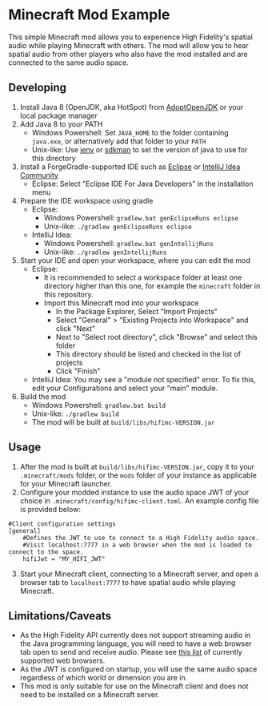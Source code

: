 # Minecraft Mod Example

This simple Minecraft mod allows you to experience High Fidelity's spatial audio while playing Minecraft with others. The mod will allow you to hear spatial audio from other players who also have the mod installed and are connected to the same audio space.

## Developing

1. Install Java 8 (OpenJDK, aka HotSpot) from [AdoptOpenJDK](https://adoptopenjdk.net/) or your local package manager
2. Add Java 8 to your PATH
    - Windows Powershell: Set `JAVA_HOME` to the folder containing `java.exe`, or alternatively add that folder to your `PATH`
    - Unix-like: Use [jenv](https://www.jenv.be/) or [sdkman](https://sdkman.io/) to set the version of java to use for this directory
3. Install a ForgeGradle-supported IDE such as [Eclipse](https://www.eclipse.org/getting_started/) or [IntelliJ Idea Community](https://www.jetbrains.com/idea/)
    - Eclipse: Select "Eclipse IDE For Java Developers" in the installation menu
4. Prepare the IDE workspace using gradle
    - Eclipse:
        - Windows Powershell: `gradlew.bat genEclipseRuns eclipse`
        - Unix-like: `./gradlew genEclipseRuns eclipse`
    - IntelliJ Idea:
        - Windows Powershell: `gradlew.bat genIntellijRuns`
        - Unix-like: `./gradlew genIntellijRuns`
5. Start your IDE and open your workspace, where you can edit the mod
    - Eclipse:
        - It is recommended to select a workspace folder at least one directory higher than this one, for example the `minecraft` folder in this repository.
        - Import this Minecraft mod into your workspace
            - In the Package Explorer, Select "Import Projects"
            - Select "General" > "Existing Projects into Workspace" and click "Next"
            - Next to "Select root directory", click "Browse" and select this folder
            - This directory should be listed and checked in the list of projects
            - Click "Finish"
    - IntelliJ Idea: You may see a "module not specified" error. To fix this, edit your Configurations and select your "main" module.
6. Build the mod
    - Windows Powershell: `gradlew.bat build`
    - Unix-like: `./gradlew build`
    - The mod will be built at `build/libs/hifimc-VERSION.jar`

## Usage

1. After the mod is built at `build/libs/hifimc-VERSION.jar`, copy it to your `.minecraft/mods` folder, or the `mods` folder of your instance as applicable for your Minecraft launcher.
2. Configure your modded instance to use the audio space JWT of your choice in `.minecraft/config/hifimc-client.toml`. An example config file is provided below:
```
#Client configuration settings
[general]
    #Defines the JWT to use to connect to a High Fidelity audio space.
    #Visit localhost:7777 in a web browser when the mod is loaded to connect to the space.
    hifiJwt = "MY_HIFI_JWT"
```
3. Start your Minecraft client, connecting to a Minecraft server, and open a browser tab to `localhost:7777` to have spatial audio while playing Minecraft.

## Limitations/Caveats

- As the High Fidelity API currently does not support streaming audio in the Java programming language, you will need to have a web browser tab open to send and receive audio. Please see [this list](https://www.highfidelity.com/knowledge/what-devices-are-compatible) of currently supported web browsers.
- As the JWT is configured on startup, you will use the same audio space regardless of which world or dimension you are in.
- This mod is only suitable for use on the Minecraft client and does not need to be installed on a Minecraft server.

